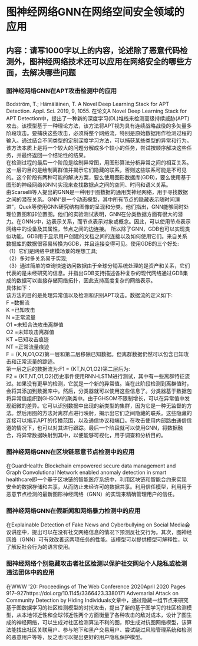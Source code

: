 # 图神经网络GNN在网络空间安全领域的应用

## 内容：请写1000字以上的内容，论述除了恶意代码检测外，图神经网络技术还可以应用在网络安全的哪些方面，去解决哪些问题

### 图神经网络GNN在APT攻击检测中的应用

Bodström, T.; Hämäläinen, T. A Novel Deep Learning Stack for APT Detection. Appl. Sci. 2019, 9, 1055.
在论文A Novel Deep Learning Stack for APT Detection中，提出了一种新的深度学习(DL)堆栈来检测高级持续威胁(APT)攻击。该模型基于一种理论方法，该方法将APT视为具有连续战略战役的多矢量多阶段攻击。要捕获这些攻击，必须将整个网络流，特别是原始数据用作检测过程的输入。通过结合不同类型的定制深度学习方法，可以捕获某些类型的异常和行为。该方法本质上是将一个较大的问题分解成多个较小的任务，尝试按顺序解决这些任务，并最终返回一个结论性的结果。  
在检测过程的最后一个阶段是绘制异常图，用图形算法分析异常之间的相互关系。这一层的目的是绘制离群值并揭示它们隐藏的联系，否则这些联系可能是不可见的。这个阶段有两种可能的解决方案，要么使用图形数据库(GDB)，要么使用基于图形的神经网络(GNN)实现来查找数据点之间的空间、时间和语义关系。  
由Scarselli等人提出的GNN是一种用于图数据的通用类神经网络，用于寻找数据之间的潜在关系。GNN“是一个动态模型，其中所有节点的隐藏表示随时间演进”，Quek等使用GNN研究结构图像的呈现和分类。他们指出，GNN能够同时处理位置图和非位置图。他们的实验测试表明，GNN在分类数据方面有很大的潜力。在GNNs中，边表示关系，而节点表示对象或概念。因此，可以使用节点表示网络中的设备及其属性，节点之间的边连接。
所以除了GNN，GDB也可以实现类似功能。GDB用于显示用户创建的文档之间的连接以及如何使用它们。来自关系数据库的数据很容易转换为GDB，并且连接变得可见。使用GDB的三个好处:  
（1）它们是网络中建模场景的理想工具;  
（2）多对多关系易于实现;  
（3）通过简单的查询快速访问数据由于全球分销系统处理的是资产和关系，它们代表的是未经研究的信息。并指出GDB支持描述各种复杂的现代网络通过GDB集成的数据可以直接存储网络拓扑，因此支持高度复杂的网络表示。  
具体如下：  
该方法的目的是处理异常值以及检测和识别APT攻击。数据流的定义如下:  
F =数据流  
K =已知攻击  
N =正常流量  
O1 =未知合法攻击离群值  
O2 =未知攻击离群值  
KT =已知攻击痕迹  
NT =正常流量痕迹  
F = {K,N,O1,O2}第一层和第二层移除已知数据。但离群数据仍然可以包含已知攻击和正常流量的踪迹。  
第一层之后的数据流为:F1 = {KT,N,O1,O2}第二层后为:  
F2 = {KT,NT,O1,O2}历史事件使用RNN-LSTM进行测试，其中有一些离群特征流过。如果没有更早的检测，它就是一个新的异常值。当在此阶段检测到离群值时，会将其添加到数据库中。然后，分类器就可以使用这些信息了。分类器基于数据包将异常值组织到GHSOM的聚类中。由于GHSOM不限制增长，可以在异常值中发现细微的差异。它可以识别数据中出现的新类型的集群，因为它是一种无监督的方法。然后用图的方法对离群点进行映射，揭示出它们之间隐藏的联系。这些隐藏的连接可以揭示APT的传播范围，以及通信协议和端口。在攻击使用内部路由通信信道的情况下，也可以对其进行跟踪。最后一个阶段就可以使用GNN，将数据融合，将异常数据映射到其中，以便能够可视化，用于调查和分析目的。  

### 图神经网络GNN在区块链恶意节点检测中的应用

在GuardHealth: Blockchain empowered secure data management and Graph Convolutional Network enabled anomaly detection in smart healthcare即一个基于区块链的智能医疗系统中，利用区块链和智能合约来实现安全的数据存储和共享，从而防止未经许可的数据共享。利用信任模型，利用用于恶意节点检测的最新图形神经网络（GNN）的实现来精确管理用户的信任。

### 图神经网络GNN在假新闻和网络暴力检测中的应用

在Explainable Detection of Fake News and Cyberbullying on Social Media会议讲座中，提出可以在没有社交网络信息的情况下预测反社交行为。其次，图神经网络（GNN）可有效改善这两项任务的性能。该模型可以提供模型可解释性，以了解反社会行为的语言使用。  

### 图神经网络个别隐藏攻击者社区检测以保护社交网站个人隐私或检测违法团体中的应用

在WWW '20: Proceedings of The Web Conference 2020April 2020 Pages 917–927https://doi.org/10.1145/3366423.3380171 Adversarial Attack on Community Detection by Hiding Individuals文章中，通过隐藏一组节点来研究基于图数据学习的社区检测模型的对抗攻击，提出了新的基于图学习的社区检测模型，从本地邻近性和全球邻近性两个方面衡量了各种攻击的敌对成本，设计了图生成的神经网络，可以生成对社区检测算法不利的图，即生成对抗图网络模型，该算法能找出社区关联用户、参与地下和黑产交易用户、尝试绕过风险管理系统和检测的恶意用户等等，反之也可以提出更好的用户隐私保护模型。